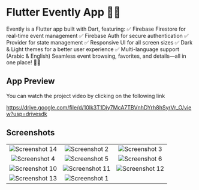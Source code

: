 # Flutter Evently App 📅📱
Evently is a Flutter app built with Dart, featuring:
✅ Firebase Firestore for real-time event management
✅ Firebase Auth for secure authentication
✅ Provider for state management
✅ Responsive UI for all screen sizes
✅ Dark & Light themes for a better user experience
✅ Multi-language support (Arabic & English)
Seamless event browsing, favorites, and details—all in one place! 🚀✨
<br/>
## App Preview
You can watch the project video by clicking on the following link

https://drive.google.com/file/d/10lk3T1Diy7McA7TBVnhDYrh8hSyrVr_O/view?usp=drivesdk
## Screenshots
<table>
  <tr>
    <td align="center">
     <img src="https://github.com/user-attachments/assets/234fcd3c-acd4-4fe2-84b0-3b0dadb39b1a" alt="Screenshot 14">
    </td>
    <td align="center">
      <img src="https://github.com/user-attachments/assets/309b6113-c364-47ee-a2c1-a3e857ed5fe2" alt="Screenshot 2">
    </td>
    <td align="center">
      <img src="https://github.com/user-attachments/assets/dde92c23-25c2-4528-9243-988172af965a" alt="Screenshot 3">
    </td>
  </tr>
  <tr>
    <td align="center">
      <img src="https://github.com/user-attachments/assets/8a9d7279-6079-46ca-b9da-7b5df7cb2a30" alt="Screenshot 4">
    </td>
    <td align="center">
      <img src="https://github.com/user-attachments/assets/1917dbb1-f89f-42e6-8ccf-0900ab73149d" alt="Screenshot 5">
    </td>
    <td align="center">
      <img src="https://github.com/user-attachments/assets/1f301892-d698-40af-ae1f-2a2cf40f871a" alt="Screenshot 6">
    </td>
  </tr>
  <tr>
    <td align="center">
      <img src="https://github.com/user-attachments/assets/38f86371-1b3b-4101-a2f6-c8e398701d70" alt="Screenshot 10">
    </td>
    <td align="center">
      <img src="https://github.com/user-attachments/assets/2dac5fae-a9c4-4632-8e0e-d714b6832e17" alt="Screenshot 11">
    </td>
    <td align="center">
      <img src="https://github.com/user-attachments/assets/3bd40281-a3ff-45b8-8521-5365826c0f8d" alt="Screenshot 12">
    </td>
  </tr>
  <tr>
    <td align="center">
      <img src="https://github.com/user-attachments/assets/0c862f74-d2cc-4493-89cd-c7d477a3b9f8" alt="Screenshot 13">
      <td align="center">
      <img src="https://github.com/user-attachments/assets/909f8e2c-bfd3-4eb1-a4a2-87ce2d87d49b" alt="Screenshot 1">
    </td>


